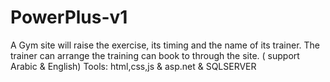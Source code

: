# PowerPlus-v1
 A Gym site will raise the exercise, its timing and the name of its trainer. The trainer can arrange the training can book to through the site. ( support Arabic & English) Tools: html,css,js & asp.net & SQLSERVER
